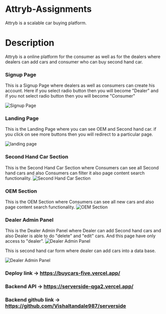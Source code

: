 # Attryb-Assignments
Attryb is a scalable car buying platform.




# Description

Attryb is a online platform for the consumer as well as for the dealers where dealers can add cars and consumer who can buy second hand car.

### Signup Page
This is a Signup Page where dealers as well as consumers can create his account. Here if you select radio button then you will become "Dealer" and if you not select radio button then you will become "Consumer"


![Signup Page](https://res.cloudinary.com/dd9cmhunr/image/upload/v1685223026/Screenshot_559_htajnx.png)


### Landing Page
This is the Landing Page where you can see OEM and Second hand car. if you click on see more buttons then you will redirect to a particular page. 

![landing page](https://res.cloudinary.com/dd9cmhunr/image/upload/v1685223009/Screenshot_558_csgvoj.png)

### Second Hand Car Section
This is the Second Hand Car Section where Consumers can see all Second hand cars and also Consumers can filter it also page content search functionality.
![Second Hand Car Section](https://res.cloudinary.com/dd9cmhunr/image/upload/v1685223042/Screenshot_563_zadvdo.png)

### OEM Section
This is the OEM Section where Consumers can see all new cars and also page content search functionality.
![OEM Section](https://res.cloudinary.com/dd9cmhunr/image/upload/v1685223085/Screenshot_565_npipnm.png)

### Dealer Admin Panel
This is the Dealer Admin Panel where Dealer can add Second hand cars and also Dealer is able to do  "delete" and "edit" cars. And this page have only access to "dealer".
![Dealer  Admin Panel](https://res.cloudinary.com/dd9cmhunr/image/upload/v1685223064/Screenshot_564_kdrwgs.png)


This is second hand car form where dealer can add cars into a data base.

![Dealer Admin Panel](https://res.cloudinary.com/dd9cmhunr/image/upload/v1685226016/Screenshot_566_pbkjsc.png)

### Deploy link -> https://buycars-five.vercel.app/

### Backend API -> https://serverside-qga2.vercel.app/

### Backend github link -> https://github.com/Vishaltandale987/serverside



